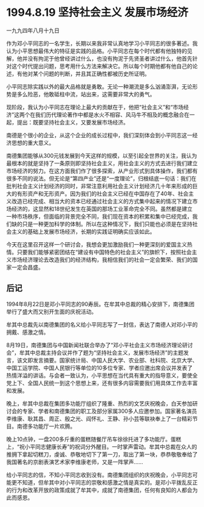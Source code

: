 # 1994.8.19 坚持社会主义 发展市场经济

一九九四年八月十九日  
  
 作为邓小平同志的一名学生，长期以来我非常认真地学习小平同志的很多著述。我认为小平思想最伟大的特征是实践的品格。小平同志在每个时代都有他独特的见解，他并没有拘泥于他曾经讲过什么，也没有拘泥于先贤圣者讲过什么，他首先针对这个时代提出问题，思考用什么方法来解决它。所以每个时期他都有他自己的论述，有他对某个问题的判断，并且其正确性都被历史所证明。  
  
 小平同志除实践以外的最大品格就是勇敢。无论一种潮流是多么汹涌澎湃，无论形势是多么险恶，他敢砥柱中流，站出来，这需要非常大的勇气。  
  
 现阶段，我认为小平同志在理论上最大的贡献在于，他把“社会主义”和“市场经济”这两个在我们历代理论著作中都是水火不相容、风马牛不相及的概念融合在一起，提出：既要坚持社会主义，又要发展市场经济。  
  
 南德是个很小的企业，从这个企业的成长过程中，我们深刻体会到小平同志这一经济思想的重大意义。  
  
 南德集团能够从300元钱发展到今天这样的规模，以至引起全世界的关注，我认为最根本的就是坚持了一条原则即坚持社会主义，用社会主义的方式去进行我们建立市场经济的努力。在这方面我们作了很多探索，从产业形式到具体操作，我们都有很多不同的说法。但无论是“第四产业”还是“一度理论”，归根结底一句话：我们在批判社会主义计划经济的同时，非常注意利用社会主义计划经济几十年来形成的巨大的有形资产和无形资产。因为我们的社会主义已经在中国存在了40年、社会主义改造已经完成、相当大的资本已经通过社会主义的方式集中起来的情况下建立市场经济的，这显然和18世纪发生在英国的那场工业革命完全不同。虽然都是建立一种市场秩序，但面临的背景完全不同，我们现在资本的积累和集中已经完成，我们缺的只是一种更加科学的体制。所以在这种情况下，我们只能也必须是在坚持社会主义的基础上发展市场经济，长期的实践证明确实应该如此。  
  
 今天在这里召开这样一个研讨会，我想会更加激励我们一种更深刻的爱国主义热情。只要我们能够紧密团结在“建设有中国特色的社会主义”的旗帜下，按照社会主义市场经济理论去改造我们的经济结构，我相信我们的社会一定会繁荣、我们的国家一定会昌盛。

## **后记**

1994年8月22日是邓小平同志的90寿辰。在牟其中总裁的精心安排下，南德集团举行了盛大而又别开生面的庆祝活动。  
  
 牟其中总裁先以南德集团的名义给小平同志写了一封信，表达了南德人对邓小平的拥戴、感激之情。  
  
 8月19日，南德集团与中国新闻社联合举办了“邓小平社会主义市场经济理论研讨会”，牟其中总裁主持会议并作了题为“坚持社会主义，发展市场经济”的主题发言，该文即发言摘要。国家统计局、中国人民大学、农业部、社科院、北京大学、中国工运学院、中国人民银行等单位的10多位专家、学者应邀出席会议并发表了热情洋溢的讲话。与会者一致认为，小平思想在当代具有重大的指导意义，要使全党上下、全国人民统一到这个思想上来，还有很多内容需要我们用具体工作去丰富和发展。  
  
 晚上，牟其中总裁在集团多功能厅组织了隆重、热烈的文艺庆祝晚会，白天参加研讨会的专家、学者和南德集团的职工及部分家属300多人应邀参加。国家著名演员李维康、耿其昌、周正、殷之光、阎怀礼、王静、孙小芸等联袂奉上了一台精彩节目。南德多功能厅一片欢腾。  
  
 晚上10点钟，一盘200多斤重的蛋糕随餐厅吊车徐徐托进了多功能厅。蛋糕上，“祝小平同志健康长寿”的祝词分外醒目。一时掌声雷动。牟其中总裁在众人的推拥下拿起切糕刀，虔诚、恭敬地切下了第一刀，取出了第一块，恭恭敬敬奉给了我国著名的京剧表演艺术家李维康老师，又是一阵掌声……  
  
 给小平同志的信，不知小平同志收到没有。南德集团组织的庆祝晚会，小平同志可能更不知道，但牟其中对小平同志的崇敬和感激之情是真实的。是邓小平拨乱反正的行为和改革开放的政策成就了牟其中，成就了南德集团，任何有良知的人都会为此而感恩。  


